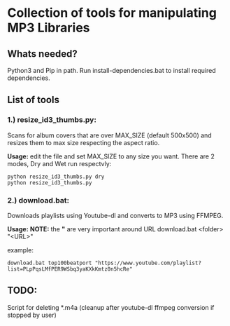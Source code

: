 # Collection of tools for manipulating MP3 Libraries
## Whats needed?
Python3 and Pip in path.
Run install-dependencies.bat to install required dependencies.
  

## List of tools

### 1.) resize_id3_thumbs.py:

Scans for album covers that are over MAX_SIZE (default 500x500) and resizes them to max size respecting the aspect ratio.

**Usage:**
edit the file and set MAX_SIZE to any size you want.
There are 2 modes, Dry and Wet run respectvly:

	python resize_id3_thumbs.py dry
	python resize_id3_thumbs.py


### 2.) download.bat:
Downloads playlists using Youtube-dl and converts to MP3 using FFMPEG.

**Usage:** 
**NOTE:** the **"** are very important around URL
download.bat \<folder> "\<URL>"

example:

    download.bat top100beatport "https://www.youtube.com/playlist?list=PLpPqsLMfPER9WSbq3yaKXkKmtz0n5hcRe"




## TODO:
Script for deleting *.m4a (cleanup after youtube-dl ffmpeg conversion if stopped by user)